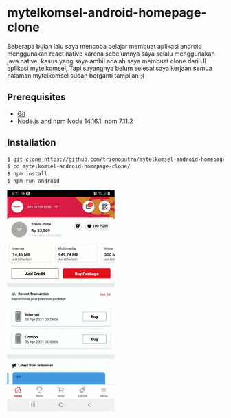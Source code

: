 # mytelkomsel-android-homepage-clone

Beberapa bulan lalu saya mencoba belajar membuat aplikasi android menggunakan react native karena sebelumnya saya selalu menggunakan java native, kasus yang saya ambil adalah saya membuat clone dari UI aplikasi mytelkomsel, Tapi sayangnya belum selesai saya kerjaan semua halaman mytelkomsel sudah berganti tampilan ;(

## Prerequisites

- [Git](https://git-scm.com/)
- [Node.js and npm](nodejs.org) Node 14.16.1, npm 7.11.2


## Installation
```sh
$ git clone https://github.com/trionoputra/mytelkomsel-android-homepage-clone.git
$ cd mytelkomsel-android-homepage-clone/
$ npm install
$ npm run android
```
<img src="page.gif" width="250" alt="Mytelkomsel preview"></img>

